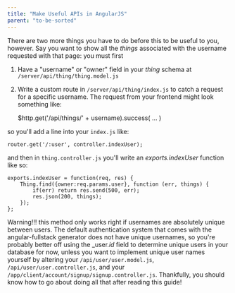 ```yaml
---
title: "Make Useful APIs in AngularJS"
parent: "to-be-sorted"
---
```


There are two more things you have to do before this to be useful to you, however. Say you want to show all the _things_ associated with the username requested with that page: you must first

1.  Have a "username" or "owner" field in your _thing_ schema at `/server/api/thing/thing.model.js`
2.  Write a custom route in `/server/api/thing/index.js` to catch a request for a specific username. The request from your frontend might look something like:

    $http.get('/api/things/' + username).success( … )

so you'll add a line into your `index.js` like:

    router.get('/:user', controller.indexUser);

and then in `thing.controller.js` you'll write an _exports.indexUser_ function like so:

    exports.indexUser = function(req, res) {
        Thing.find({owner:req.params.user}, function (err, things) {
            if(err) return res.send(500, err);
            res.json(200, things);
        });
    };

Warning!!! this method only works right if usernames are absolutely unique between users. The default authentication system that comes with the angular-fullstack generator does not have unique usernames, so you're probably better off using the _user._id_ field to determine unique users in your database for now, unless you want to implement unique user names yourself by altering your `/api/user/user.model.js`, `/api/user/user.controller.js`, and your `/app/client/account/signup/signup.controller.js`. Thankfully, you should know how to go about doing all that after reading this guide!

